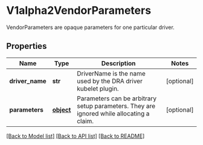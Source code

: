 # V1alpha2VendorParameters

VendorParameters are opaque parameters for one particular driver.
## Properties
Name | Type | Description | Notes
------------ | ------------- | ------------- | -------------
**driver_name** | **str** | DriverName is the name used by the DRA driver kubelet plugin. | [optional] 
**parameters** | [**object**](.md) | Parameters can be arbitrary setup parameters. They are ignored while allocating a claim. | [optional] 

[[Back to Model list]](../README.md#documentation-for-models) [[Back to API list]](../README.md#documentation-for-api-endpoints) [[Back to README]](../README.md)



